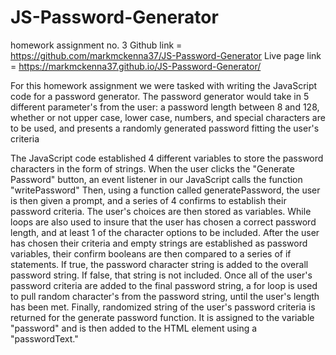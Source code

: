 # JS-Password-Generator
homework assignment no. 3
Github link = https://github.com/markmckenna37/JS-Password-Generator
Live page link = https://markmckenna37.github.io/JS-Password-Generator/

For this homework assignment we were tasked with writing the JavaScript code for a password generator.
The password generator would take in 5 different parameter's from the user: a password length between 8 and 128, whether or not upper case, lower case, numbers, and special characters are to be used, and presents a randomly generated password fitting the user's criteria

The JavaScript code established 4 different variables to store the password characters in the form of strings. When the user clicks the "Generate Password" button, an event listener in our JavaScript calls the function "writePassword" Then, using a function called generatePassword, the user is then given a prompt, and a series of 4 confirms to establish their password criteria. The user's choices are then stored as variables. While loops are also used to insure that the user has chosen a correct password length, and at least 1 of the character options to be included.
After the user has chosen their criteria and empty strings are established as password variables, their confirm booleans are then compared to a series of if statements. If true, the password character string is added to the overall password string. If false, that string is not included.
Once all of the user's password criteria are added to the final password string, a for loop is used to pull random character's from the password string, until the user's length has been met.
Finally, randomized string of the user's password criteria is returned for the generate password function. It is assigned to the variable "password" and is then added to the HTML element using a "passwordText."